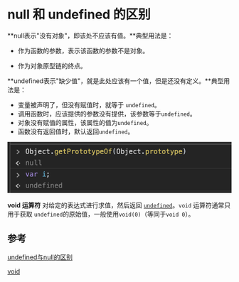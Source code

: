 # null 和 undefined 的区别

**null表示"没有对象"，即该处不应该有值。**典型用法是：

- 作为函数的参数，表示该函数的参数不是对象。

- 作为对象原型链的终点。

**undefined表示"缺少值"，就是此处应该有一个值，但是还没有定义。**典型用法是：

- 变量被声明了，但没有赋值时，就等于 `undefined`。
- 调用函数时，应该提供的参数没有提供，该参数等于`undefined`。
- 对象没有赋值的属性，该属性的值为`undefined`。
- 函数没有返回值时，默认返回`undefined`。

![undefined-vs-null.png](./images/undefined-vs-null.png)

**void 运算符** 对给定的表达式进行求值，然后返回 [`undefined`](https://developer.mozilla.org/zh-CN/docs/Web/JavaScript/Reference/Global_Objects/undefined)。`void` 运算符通常只用于获取 `undefined`的原始值，一般使用`void(0)`（等同于`void 0`）。

## 参考

[undefined与null的区别](https://www.ruanyifeng.com/blog/2014/03/undefined-vs-null.html)

[void](https://developer.mozilla.org/zh-CN/docs/Web/JavaScript/Reference/Operators/void)
